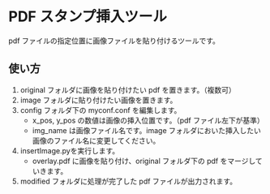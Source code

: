 # PDF スタンプ挿入ツール

pdf ファイルの指定位置に画像ファイルを貼り付けるツールです。

## 使い方

1. original フォルダに画像を貼り付けたい pdf を置きます。（複数可）
2. image フォルダに貼り付けたい画像を置きます。
3. config フォルダ下の myconf.conf を編集します。
   - x_pos, y_pos の数値は画像の挿入位置です。（pdf ファイル左下が基準）
   - img_name は画像ファイル名です。image フォルダにおいた挿入したい画像のファイル名に変更してください。
4. insertImage.pyを実行します。
   - overlay.pdf に画像を貼り付け、original フォルダ下の pdf をマージしていきます。
5. modified フォルダに処理が完了した pdf ファイルが出力されます。


